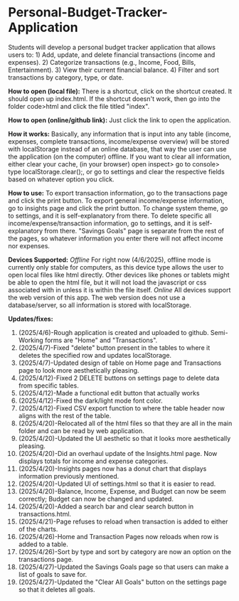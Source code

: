 # Personal-Budget-Tracker-Application
Students will develop a personal budget tracker application that allows users to: 1) Add, update, and delete financial transactions (income and expenses). 2) Categorize transactions (e.g., Income, Food, Bills, Entertainment). 3) View their current financial balance. 4) Filter and sort transactions by category, type, or date.

**How to open (local file):**
There is a shortcut, click on the shortcut created. It should open up index.html.
If the shortcut doesn't work, then go into the folder code>html and click the file titled "index".

**How to open (online/github link):**
Just click the link to open the application.

**How it works:**
Basically, any information that is input into any table (income, expenses, complete transactions, income/expense overview) will be stored with localStorage instead of an online database, that way the user can use the application (on the computer) offline.
If you want to clear all information, either clear your cache, (in your browser) open inspect> go to console> type localStorage.clear();, or go to settings and clear the respective fields based on whatever option you click.

**How to use:**
To export transaction information, go to the transactions page and click the print button.
To export general income/expense information, go to insights page and click the print button.
To change system theme, go to settings, and it is self-explanatory from there.
To delete specific all income/expense/transaction information, go to settings, and it is self-explanatory from there.
"Savings Goals" page is separate from the rest of the pages, so whatever information you enter there will not affect income nor expenses.

**Devices Supported:**
_Offline_
For right now (4/6/2025), offline mode is currently only stable for computers, as this device type allows the user to open local files like html directly. Other devices like phones or tablets might be able to open the html file, but it will not load the javascript or css associated with in unless it is within the file itself.
_Online_
All devices support the web version of this app. The web version does not use a database/server, so all information is stored with localStorage.

**Updates/fixes:**
1) (2025/4/6)-Rough application is created and uploaded to github. Semi-Working forms are "Home" and "Transactions".
2) (2025/4/7)-Fixed "delete" button present in the tables to where it deletes the specified row and updates localStorage.
3) (2025/4/7)-Updated design of table on Home page and Transactions page to look more aesthetically pleasing.
4) (2025/4/12)-Fixed 2 DELETE buttons on settings page to delete data from specific tables.
5) (2025/4/12)-Made a functional edit button that actually works
6) (2025/4/12)-Fixed the dark/light mode font color.
7) (2025/4/12)-Fixed CSV export function to where the table header now aligns with the rest of the table.
8) (2025/4/20)-Relocated all of the html files so that they are all in the main folder and can be read by web application.
9) (2025/4/20)-Updated the UI aesthetic so that it looks more aesthetically pleasing.
10) (2025/4/20)-Did an overhaul update of the Insights.html page. Now displays totals for income and expense categories.
11) (2025/4/20)-Insights pages now has a donut chart that displays information previously mentioned.
12) (2025/4/20)-Updated UI of settings.html so that it is easier to read.
13) (2025/4/20)-Balance, Income, Expense, and Budget can now be seem correctly; Budget can now be changed and updated.
14) (2025/4/20)-Added a search bar and clear search button in transactions.html.
15) (2025/4/21)-Page refuses to reload when transaction is added to either of the charts.
16) (2025/4/26)-Home and Transaction Pages now reloads when row is added to a table.
17) (2025/4/26)-Sort by type and sort by category are now an option on the transactions page.
18) (2025/4/27)-Updated the Savings Goals page so that users can make a list of goals to save for.
19) (2025/4/27)-Updated the "Clear All Goals" button on the settings page so that it deletes all goals.